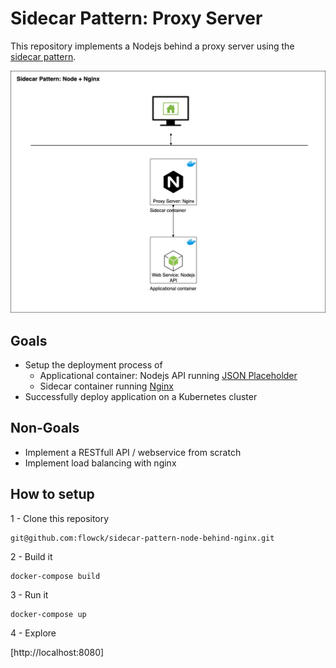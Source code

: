 # Sidecar Pattern: Proxy Server

This repository implements a Nodejs behind a proxy server using the [sidecar pattern](https://blog.davemdavis.net/2018/03/13/the-sidecar-pattern/).

![Architecture](./architecture.jpg)

## Goals

* Setup the deployment process of
  * Applicational container: Nodejs API running [JSON Placeholder](https://github.com/typicode)
  * Sidecar container running [Nginx](https://www.nginx.com/)
* Successfully deploy application on a Kubernetes cluster

## Non-Goals

* Implement a RESTfull API / webservice from scratch
* Implement load balancing with nginx

## How to setup

1 - Clone this repository

    git@github.com:flowck/sidecar-pattern-node-behind-nginx.git

2 - Build it

    docker-compose build

3 - Run it

    docker-compose up

4 - Explore

[http://localhost:8080]